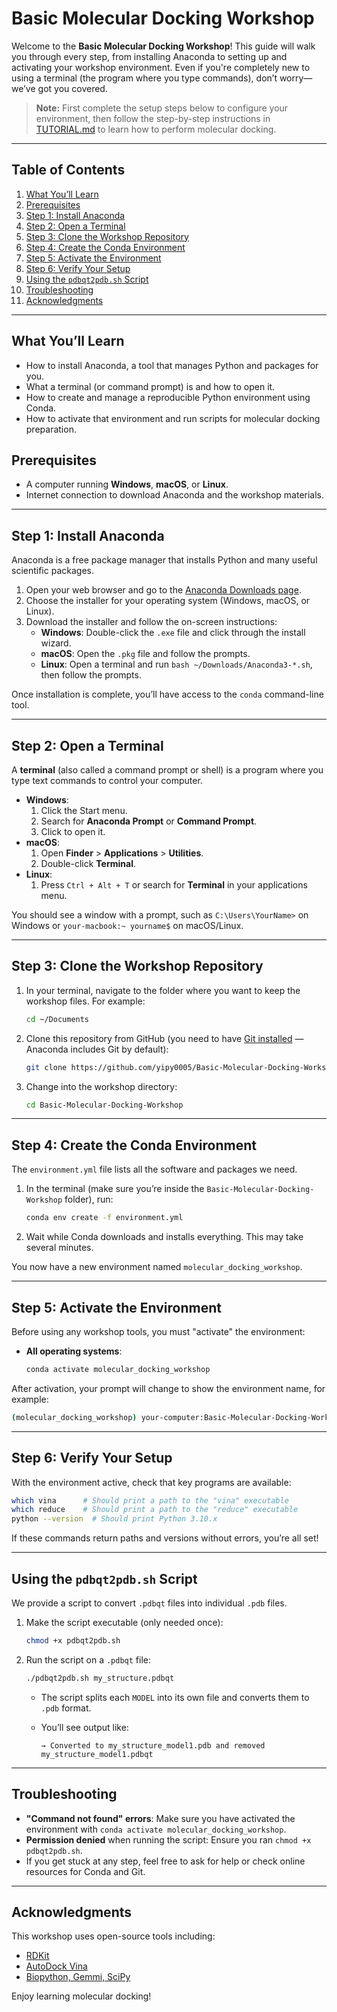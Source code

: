 # Basic Molecular Docking Workshop

Welcome to the **Basic Molecular Docking Workshop**! This guide will walk you through every step, from installing Anaconda to setting up and activating your workshop environment. Even if you're completely new to using a terminal (the program where you type commands), don’t worry—we’ve got you covered.

> **Note:** First complete the setup steps below to configure your environment, then follow the step-by-step instructions in [TUTORIAL.md](https://github.com/yipy0005/Basic-Molecular-Docking-Workshop/blob/main/TUTORIAL.md) to learn how to perform molecular docking.

---

## Table of Contents

1. [What You’ll Learn](#what-youll-learn)
2. [Prerequisites](#prerequisites)
3. [Step 1: Install Anaconda](#step-1-install-anaconda)
4. [Step 2: Open a Terminal](#step-2-open-a-terminal)
5. [Step 3: Clone the Workshop Repository](#step-3-clone-the-workshop-repository)
6. [Step 4: Create the Conda Environment](#step-4-create-the-conda-environment)
7. [Step 5: Activate the Environment](#step-5-activate-the-environment)
8. [Step 6: Verify Your Setup](#step-6-verify-your-setup)
9. [Using the `pdbqt2pdb.sh` Script](#using-the-pdbqt2pdbsh-script)
10. [Troubleshooting](#troubleshooting)
11. [Acknowledgments](#acknowledgments)

---

## What You’ll Learn

- How to install Anaconda, a tool that manages Python and packages for you.
- What a terminal (or command prompt) is and how to open it.
- How to create and manage a reproducible Python environment using Conda.
- How to activate that environment and run scripts for molecular docking preparation.

## Prerequisites

- A computer running **Windows**, **macOS**, or **Linux**.
- Internet connection to download Anaconda and the workshop materials.

---

## Step 1: Install Anaconda

Anaconda is a free package manager that installs Python and many useful scientific packages.

1. Open your web browser and go to the [Anaconda Downloads page](https://www.anaconda.com/products/distribution).
2. Choose the installer for your operating system (Windows, macOS, or Linux).
3. Download the installer and follow the on-screen instructions:
   - **Windows**: Double-click the `.exe` file and click through the install wizard.
   - **macOS**: Open the `.pkg` file and follow the prompts.
   - **Linux**: Open a terminal and run `bash ~/Downloads/Anaconda3-*.sh`, then follow the prompts.

Once installation is complete, you’ll have access to the `conda` command-line tool.

---

## Step 2: Open a Terminal

A **terminal** (also called a command prompt or shell) is a program where you type text commands to control your computer.

- **Windows**:
  1. Click the Start menu.
  2. Search for **Anaconda Prompt** or **Command Prompt**.
  3. Click to open it.
- **macOS**:
  1. Open **Finder** > **Applications** > **Utilities**.
  2. Double-click **Terminal**.
- **Linux**:
  1. Press `Ctrl + Alt + T` or search for **Terminal** in your applications menu.

You should see a window with a prompt, such as `C:\Users\YourName>` on Windows or `your-macbook:~ yourname$` on macOS/Linux.

---

## Step 3: Clone the Workshop Repository

1. In your terminal, navigate to the folder where you want to keep the workshop files. For example:

   ```bash
   cd ~/Documents
   ```

2. Clone this repository from GitHub (you need to have [Git installed](https://git-scm.com/) — Anaconda includes Git by default):

   ```bash
   git clone https://github.com/yipy0005/Basic-Molecular-Docking-Workshop.git
   ```

3. Change into the workshop directory:

   ```bash
   cd Basic-Molecular-Docking-Workshop
   ```

---

## Step 4: Create the Conda Environment

The `environment.yml` file lists all the software and packages we need.

1. In the terminal (make sure you’re inside the `Basic-Molecular-Docking-Workshop` folder), run:

   ```bash
   conda env create -f environment.yml
   ```

2. Wait while Conda downloads and installs everything. This may take several minutes.

You now have a new environment named `molecular_docking_workshop`.

---

## Step 5: Activate the Environment

Before using any workshop tools, you must "activate" the environment:

* **All operating systems**:

  ```bash
  conda activate molecular_docking_workshop
  ```

After activation, your prompt will change to show the environment name, for example:

```bash
(molecular_docking_workshop) your-computer:Basic-Molecular-Docking-Workshop yourname$
```

---

## Step 6: Verify Your Setup

With the environment active, check that key programs are available:

```bash
which vina      # Should print a path to the "vina" executable
which reduce    # Should print a path to the "reduce" executable
python --version  # Should print Python 3.10.x
```

If these commands return paths and versions without errors, you’re all set!

---

## Using the `pdbqt2pdb.sh` Script

We provide a script to convert `.pdbqt` files into individual `.pdb` files.

1. Make the script executable (only needed once):

   ```bash
   chmod +x pdbqt2pdb.sh
   ```

2. Run the script on a `.pdbqt` file:

   ```bash
   ./pdbqt2pdb.sh my_structure.pdbqt
   ```

   * The script splits each `MODEL` into its own file and converts them to `.pdb` format.
   * You’ll see output like:

     ```
     → Converted to my_structure_model1.pdb and removed my_structure_model1.pdbqt
     ```

---

## Troubleshooting

* **"Command not found" errors**: Make sure you have activated the environment with `conda activate molecular_docking_workshop`.
* **Permission denied** when running the script: Ensure you ran `chmod +x pdbqt2pdb.sh`.
* If you get stuck at any step, feel free to ask for help or check online resources for Conda and Git.

---

## Acknowledgments

This workshop uses open-source tools including:

* [RDKit](https://www.rdkit.org/)
* [AutoDock Vina](http://vina.scripps.edu/)
* [Biopython, Gemmi, SciPy](https://www.scipy.org/)

Enjoy learning molecular docking!